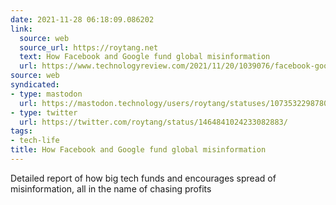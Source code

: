 ```yaml
---
date: 2021-11-28 06:18:09.086202
link:
  source: web
  source_url: https://roytang.net
  text: How Facebook and Google fund global misinformation
  url: https://www.technologyreview.com/2021/11/20/1039076/facebook-google-disinformation-clickbait
source: web
syndicated:
- type: mastodon
  url: https://mastodon.technology/users/roytang/statuses/107353229878054674
- type: twitter
  url: https://twitter.com/roytang/status/1464841024233082883/
tags:
- tech-life
title: How Facebook and Google fund global misinformation
---
```


Detailed report of how big tech funds and encourages spread of misinformation, all in the name of chasing profits